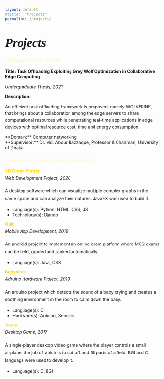 ```yaml
---
layout: default
#title:  "Projects"
permalink: /projects/
---
```



<h1 style="margin: 2rem auto 1.5rem auto; text-align: left; font-style: italic; font-family: Lora, serif; font-weight: bold; font-size: 2.5rem;">Projects</h1>

<h3 style="color: #FFF7D1; font-style: italic"> Undergraduate Thesis </h3>

**Title: Task Offloading Exploiting Grey Wolf Optimization in Collaborative Edge Computing**  
<br>
*Undergraduate Thesis, 2021*

**Description:** 
<p style = "line-height: 22px">An efficient task offloading framework is proposed, namely WOLVERINE, that brings about a collaboration among the edge servers to share computational resources while penetrating real-time applications in edge devices with optimal resource cost, time and energy consumption.  </p>
**Domain:** Computer networking  
<br>
**Supervisor:** Dr. Md. Abdur Razzaque, Professor & Chairman, University of Dhaka

<br>

<h3 style="color: #FFF7D1; font-style: italic"> Academic Projects (Undergraduate) </h3>

[//]: # ( ==============================================================================================)
<span style="color: #FFD700; font-weight:bold;">3D Graph Plotter</span> <br>
<i style= "line-height: 30px">Web Development Project, 2020</i>

<p style="line-height: 25px">A desktop software which can visualize multiple complex graphs in the same space and can analyze their natures. JavaFX was used to build it. </p>

<ul>
    <li>Language(s): Python, HTML, CSS, JS </li>
    <li>Technology(s): Django</li>
</ul>

[//]: # ( ==============================================================================================)
<span style="color: #FFD700; font-weight:bold;">Qair</span> <br>
<i style= "line-height: 30px">Mobile App Development, 2019</i>

<p style="line-height: 25px">An android project to implement an online exam platform where MCQ exams can be held, graded and ranked automatically.</p>

<ul>
    <li>Language(s): Java, CSS</li>
</ul>

[//]: # ( ==============================================================================================)
<span style="color: #FFD700; font-weight:bold;">Babysitter</span> <br>
<i style= "line-height: 30px">Adruino Hardware Project, 2019</i>

<p style="line-height: 25px">An arduino project which detects the sound of a baby crying and creates a soothing environment in the room to calm down the baby.</p>

<ul>
    <li>Language(s): C</li>
    <li>Hardware(s): Arduino, Sensors</li>
</ul>

[//]: # ( ==============================================================================================)
<span style="color: #FFD700; font-weight:bold;">Xonix</span> <br>
<i style= "line-height: 30px">Desktop Game, 2017</i>

<p style="line-height: 25px">A single-player desktop video game where the player controls a small airplane, the job of which is to cut off and fill parts of a field. BGI and C language were used to develop it.</p>

<ul>
    <li>Language(s): C, BGI</li>
</ul>